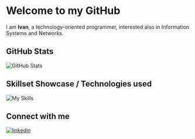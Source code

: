 # Welcome to my GitHub

I am **Ivan**, a technology-oriented programmer, interested also in Information Systems and Networks.


## GitHub Stats

![GitHub Stats](https://github-readme-stats.vercel.app//api/top-langs/?username=PastasciuttaEtonno&hide_border=true&layout=compact&show_icons=true&theme=radical&hide_title=true")

## Skillset Showcase / Technologies used

![My Skills](https://skillicons.dev/icons?i=python,js,ts,react,postgres,git,html,css,linux&perline=10)

## Connect with me  
<div align="left">
<a href="https://linkedin.com/in/ivan-joan-vasquez-lisciotto-921aa1221" target="_blank">
<img src=https://img.shields.io/badge/linkedin-%231E77B5.svg?&style=for-the-badge&logo=linkedin&logoColor=white alt=linkedin style="margin-bottom: 5px;" />
</a>  
</div>  
